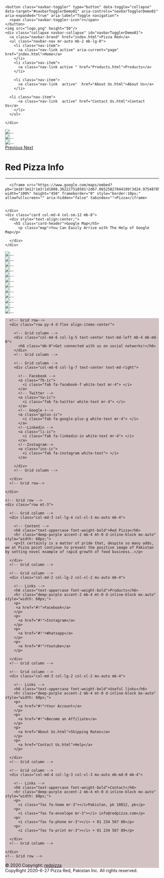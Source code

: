 <!DOCTYPE html PUBLIC "-//W3C//DTD XHTML 1.0 Transitional//EN" "http://www.w3.org/TR/xhtml1/DTD/xhtml1-transitional.dtd">
<html xmlns="http://www.w3.org/1999/xhtml" lang="en">

<head>
<meta http-equiv="Content-Type" content="text/html; charset=utf-8" />
    <!-- Required meta tags -->
    <meta charset="utf-8">
    <meta name="viewport" content="width=device-width, initial-scale=1">
    
<!-- Bootstrap CSS -->
<link rel="stylesheet" href="https://stackpath.bootstrapcdn.com/bootstrap/4.5.0/css/bootstrap.min.css" integrity="sha384-9aIt2nRpC12Uk9gS9baDl411NQApFmC26EwAOH8WgZl5MYYxFfc+NcPb1dKGj7Sk" crossorigin="anonymous">
<link rel="stylesheet" href="https://stackpath.bootstrapcdn.com/bootstrap/4.5.0/css/bootstrap.min.css" integrity="sha384-9aIt2nRpC12Uk9gS9baDl411NQApFmC26EwAOH8WgZl5MYYxFfc+NcPb1dKGj7Sk" crossorigin="anonymous">
<link rel="stylesheet" href="https://stackpath.bootstrapcdn.com/bootstrap/5.0.0-alpha1/css/bootstrap.min.css" integrity="sha384-r4NyP46KrjDleawBgD5tp8Y7UzmLA05oM1iAEQ17CSuDqnUK2+k9luXQOfXJCJ4I" crossorigin="anonymous">
<link href="css/bootstrap.css" rel="stylesheet"  type="text/css" />
<link href="my css.css" rel="stylesheet" type="text/css" />
<link rel="apple-touch-icon" sizes="180x180" href="/apple-touch-icon.png">
<link rel="icon" type="image/png" sizes="32x32" href="/favicon-32x32.png">
<link rel="icon" type="image/png" sizes="16x16" href="/favicon-16x16.png">
<link rel="shortcut icon" href="/favicon-32x32.png" type="image/x-icon">

<link rel="manifest" href="/site.webmanifest">
<link rel="stylesheet" href="https://unpkg.com/aos@next/dist/aos.css" />
<title> Pizza</title>

</head>

<body>

<!-- Bootstrap navbar start -->
<nav class="navbar navbar-expand-lg navbar-dark bg-danger fixed-top">
  <div class=" container-fluid">
  
    <button class="navbar-toggler" type="button" data-toggle="collapse" data-target="#navbarTogglerDemo01" aria-controls="navbarTogglerDemo01" aria-expanded="true" aria-label="Toggle navigation">
      <span class="navbar-toggler-icon"></span>
    </button>
    <img src="logo.png" height="50"/>
    <div class="collapse navbar-collapse" id="navbarTogglerDemo01">
      <a class="navbar-brand" href="index.html">Pizza Red</a>
      <ul class="navbar-nav mr-auto mb-2 mb-lg-0">
        <li class="nav-item">
          <a class="nav-link active" aria-current="page" href="index.html">Home</a>
        </li>
        <li class="nav-item">
          <a class="nav-link active " href="Products.html">Products</a>
        </li>
       
        <li class="nav-item">
          <a class="nav-link  active"  href="About Us.html">About Us</a>
        </li>
      
      <li class="nav-item">
          <a class="nav-link  active" href="Contact Us.html">Contact Us</a>
        </li>
      </ul>
    
    </div>
  </div>
</nav>
<!-- Bootstrap navbar End -->



<!-- Bootstrap Slide start -->


<div id="carouselExampleFade" class="carousel slide carousel-fade" data-ride="carousel">
  <div class="carousel-inner topmargin">
    <div class="carousel-item active">
      <img src="slide1 (1).jpg" class="d-block w-100" alt="...">
    </div>
    <div class="carousel-item">
      <img  src="slide1 (2).jpg" class="d-block w-100" alt="...">
    </div>
    <div class="carousel-item">
      <img  src="slide1 (3).jpg" class="d-block w-100" alt="...">
    </div>
  </div>
  <a class="carousel-control-prev" href="#carouselExampleFade" role="button" data-slide="prev">
    <span class="carousel-control-prev" aria-hidden="true"></span>
    <span class="sr-only">Previous</span>
  </a>
  <a class="carousel-control-next" href="#carouselExampleFade" role="button" data-slide="next">
    <span class="carousel-control-next" aria-hidden="true"></span>
    <span class="sr-only">Next</span>
  </a>
</div>
<!-- Bootstrap Slide end -->

 <!-- Handing Gallary Start --> 

<h1 class="font-weight-light font1 display-4 shadow p-3 mb-2 bg-danger rounded">Red Pizza Info</h1>
<hr class="w-25 mx-auto"/>

 <!-- Handing Gallary End --> 



 <!--Map card start-->
 <div class="container-fluid" style="margin-bottom:10px;" 
 data-aos="zoom-in-up"
 data-aos-offset="5"
 data-aos-delay="100"
 data-aos-duration="1000"
 data-aos-easing="ease-in-out"
 data-aos-mirror="true"
 data-aos-once="false"
 data-aos-anchor-placement="top-center">
  <div class="card mb-8 mx-auto">
    <div class="row no-gutters">
      <div class="col-md-8 col-sm-12">
       
      <iframe src="https://www.google.com/maps/embed?pb=!1m18!1m12!1m3!1d1808.362227518501!2d67.06525827844109!3d24.97548785211611!2m3!1f0!2f0!3f0!3m2!1i1024!2i768!4f13.1!3m3!1m2!1s0x3eb340e91847a9db%3A0x89ef081ceca2f320!2sPizza%20Bite!5e0!3m2!1sen!2s!4v1595218319409!5m2!1sen!2s" width="100%" height="450" frameborder="0" style="border:10px;" allowfullscreen="" aria-hidden="false" tabindex="">Pizza</iframe>
    
  
    </div>
    <div class="card col-md-4 col-sm-12 mb-8">
      <div style="text-align:center;">
        <h5 class="card-header">Google Map</h5>
          <p class="map">You Can Easily Arrive with The Help of Google Map</p>
    
      </div>
    </div>
  </div>
</div>
</div>

<!--Map card end-->
 
 <!-- Gallary Image Start -->
<div class=" container-fluid">
<div class="row" 
data-aos="flip-up"
data-aos-offset="10"
data-aos-delay="100"
data-aos-duration="1000"
data-aos-easing="ease-in-out"
data-aos-mirror="true"
data-aos-once="false"
data-aos-anchor-placement="top-center">

<div class="col-lg-4 col-md-4 col-sm-12 mx-auto">
<img src="Secondary-1-49bcd55-california-pizza.jpg" class="img-thumbnail" alt="...">
</div>
  <div class="col-lg-4 col-md-4 col-sm-12 mx-auto">
<img src="2-9985e60-california-pizza.jpg" class="img-thumbnail" alt="...">
</div>
<div class="col-lg-4 col-md-4 col-sm-12 mx-auto">
<img  src="3-e8ab56c-california-pizza.png" class="img-thumbnail" alt="...">
</div>
</div>

<div class="row"
data-aos="fade-up-right"
data-aos-offset="10"
data-aos-delay="100"
data-aos-duration="1000"
data-aos-easing="ease-in-out"
data-aos-mirror="true"
data-aos-once="false"
data-aos-anchor-placement="top-center">
  
<div class="col-lg-4 col-md-4 col-sm-12 mx-auto">
<img src="xs (1).jpg" class="img-thumbnail" alt="...">
</div>
<div class="col-lg-4 col-md-4 col-sm-12 mx-auto">
<img src="g pizza.jpf.png" class="img-thumbnail" alt="...">
</div>
<div class="col-lg-4 col-md-4 col-sm-12 mx-auto">
<img src="xs (1).jpg" class="img-thumbnail" alt="...">
</div>
</div>


<div class="row">
<div class="col-lg-4 col-md-4 col-sm-12 mx-auto">
<img src="Secondary-Banner-2-dcec792-california-pizza.jpg" class="img-thumbnail" alt="...">
</div>
<div class="col-lg-4 col-md-4 col-sm-12 mx-auto">
<img src="xs.png" class="img-thumbnail" alt="...">
</div>
<div class="col-lg-4 col-md-4 col-sm-12 mx-auto">
<img src="xs (2).jpg" class="img-thumbnail" alt="...">
</div>
</div>


<div class="row"
data-aos="fade-up-right"
data-aos-offset="7"
data-aos-delay="80"
data-aos-duration="1000"
data-aos-easing="ease-in-out"
data-aos-mirror="true"
data-aos-once="false"
data-aos-anchor-placement="top-center">
<div class="col-lg-4 col-md-4 col-sm-12 mx-auto">
<img  src="1-ab2e51f-california-pizza.jpg" class="img-thumbnail" alt="...">
</div>
<div class="col-lg-4 col-md-4 col-sm-12 mx-auto">
<img src="Secondary-Banner-1-f4a03eb-california-pizza.jpg" class="img-thumbnail" alt="...">
</div>
<div class="col-lg-4 col-md-4 col-sm-12 mx-auto">
<img src="pepsi 1.png" class="img-thumbnail" alt="...">
</div>
</div>
</div>
<!-- Gallary Image end -->



<!-- Bootstrap footer start -->

<!-- Footer -->
<footer style="background-color: rgba(149, 107, 113, 0.404);" class="page-footer font-small">

  <div class="bg-danger">
    <div class="container">

      <!-- Grid row-->
      <div class="row py-4 d-flex align-items-center">

        <!-- Grid column -->
        <div class="col-md-6 col-lg-5 text-center text-md-left mb-4 mb-md-0">
          <h6 class="mb-0">Get connected with us on social networks!</h6>
        </div>
        <!-- Grid column -->

        <!-- Grid column -->
        <div class="col-md-6 col-lg-7 text-center text-md-right">

          <!-- Facebook -->
          <a class="fb-ic">
            <i class="fab fa-facebook-f white-text mr-4"> </i>
          </a>
          <!-- Twitter -->
          <a class="tw-ic">
            <i class="fab fa-twitter white-text mr-4"> </i>
          </a>
          <!-- Google +-->
          <a class="gplus-ic">
            <i class="fab fa-google-plus-g white-text mr-4"> </i>
          </a>
          <!--Linkedin -->
          <a class="li-ic">
            <i class="fab fa-linkedin-in white-text mr-4"> </i>
          </a>
          <!--Instagram-->
          <a class="ins-ic">
            <i class="fab fa-instagram white-text"> </i>
          </a>

        </div>
        <!-- Grid column -->

      </div>
      <!-- Grid row-->

    </div>
  </div>

  <!-- Footer Links -->
  <div class="container text-center text-md-left mt-5">

    <!-- Grid row -->
    <div class="row mt-3">

      <!-- Grid column -->
      <div class="col-md-3 col-lg-4 col-xl-3 mx-auto mb-4">

        <!-- Content -->
        <h6 class="text-uppercase font-weight-bold">Red Pizza</h6>
        <hr class="deep-purple accent-2 mb-4 mt-0 d-inline-block mx-auto" style="width: 60px;">
        <p>It certainly is a matter of pride that, despite so many odds, we at Pizza point continue to present the positive image of Pakistan by setting novel example of rapid growth of food business..</p>

      </div>
      <!-- Grid column -->

      <!-- Grid column -->
      <div class="col-md-2 col-lg-2 col-xl-2 mx-auto mb-4">

        <!-- Links -->
        <h6 class="text-uppercase font-weight-bold">Products</h6>
        <hr class="deep-purple accent-2 mb-4 mt-0 d-inline-block mx-auto" style="width: 60px;">
        <p>
         <a href="#!">Facebook</a>
        </p>
        <p>
          <a href="#!">Instagram</a>
        </p>
        <p>
          <a href="#!">Whatsapp</a>
        </p>
        <p>
          <a href="#!">Youtube</a>
        </p>

      </div>
      <!-- Grid column -->

      <!-- Grid column -->
      <div class="col-md-3 col-lg-2 col-xl-2 mx-auto mb-4">

        <!-- Links -->
        <h6 class="text-uppercase font-weight-bold">Useful links</h6>
        <hr class="deep-purple accent-2 mb-4 mt-0 d-inline-block mx-auto" style="width: 60px;">
        <p>
          <a href="#!">Your Account</a>
        </p>
        <p>
          <a href="#!">Become an Affiliate</a>
        </p>
        <p>
          <a href="About Us.html">Shipping Rates</a>
        </p>
        <p>
          <a href="Contact Us.html">Help</a>
        </p>

      </div>
      <!-- Grid column -->

      <!-- Grid column -->
      <div class="col-md-4 col-lg-3 col-xl-3 mx-auto mb-md-0 mb-4">

        <!-- Links -->
        <h6 class="text-uppercase font-weight-bold">Contact</h6>
        <hr class="deep-purple accent-2 mb-4 mt-0 d-inline-block mx-auto" style="width: 60px;">
        <p>
          <i class="fas fa-home mr-3"></i>Pakistan, pk 10012, pk</p>
        <p>
          <i class="fas fa-envelope mr-3"></i> info@redpizza.com</p>
        <p>
          <i class="fas fa-phone mr-3"></i> + 01 234 567 88</p>
        <p>
          <i class="fas fa-print mr-3"></i> + 01 234 567 89</p>

      </div>
      <!-- Grid column -->

    </div>
    <!-- Grid row -->

  </div>
  <!-- Footer Links -->

  <!-- Copyright -->
  <div class="footer-copyright text-center py-3">© 2020 Copyright:
    <a href="#">redpizza</a>
  </div>
  <!-- Copyright -->

</footer>
<!-- Footer -->

<!-- Bootstrap footer End -->
<!-- Bootstrap footer start -->
<footer class=" alert-dark text-center">CopyRight 2020-6-27 Pizza Red, Pakistan Inc. All rights reserved.</footer>


<!-- Bootstrap footer end -->
<script src="https://unpkg.com/aos@next/dist/aos.js"></script>
<script>
  AOS.init();
</script>
<script src="https://code.jquery.com/jquery-3.5.1.slim.min.js" integrity="sha384-DfXdz2htPH0lsSSs5nCTpuj/zy4C+OGpamoFVy38MVBnE+IbbVYUew+OrCXaRkfj" crossorigin="anonymous"></script>
<script src="https://cdn.jsdelivr.net/npm/popper.js@1.16.0/dist/umd/popper.min.js" integrity="sha384-Q6E9RHvbIyZFJoft+2mJbHaEWldlvI9IOYy5n3zV9zzTtmI3UksdQRVvoxMfooAo" crossorigin="anonymous"></script>
<script src="https://stackpath.bootstrapcdn.com/bootstrap/4.5.0/js/bootstrap.min.js" integrity="sha384-OgVRvuATP1z7JjHLkuOU7Xw704+h835Lr+6QL9UvYjZE3Ipu6Tp75j7Bh/kR0JKI" crossorigin="anonymous"></script>
<script src="js/bootstrap.js"></script>
</body>
</html>


